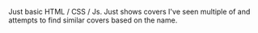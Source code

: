 Just basic HTML / CSS / Js. Just shows covers I've seen multiple of and attempts to find similar covers based on the name.
